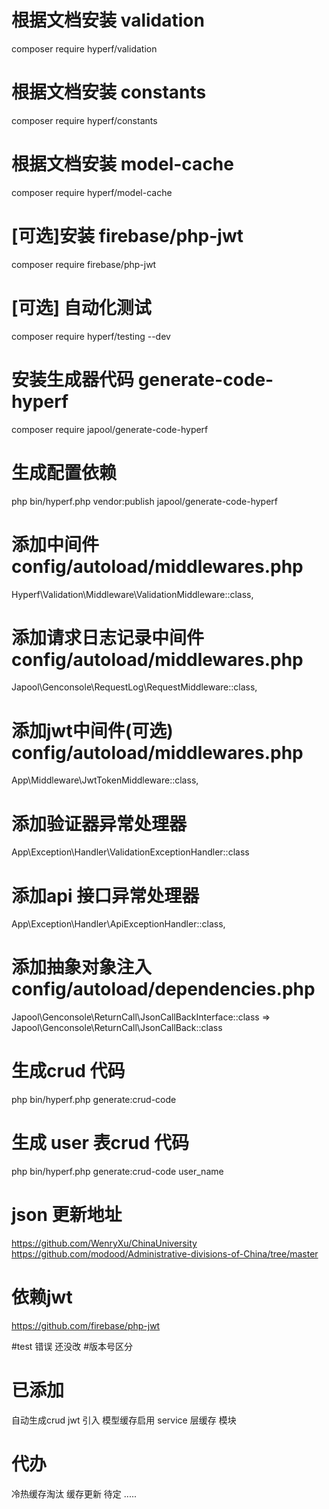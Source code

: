 
# 根据文档安装 validation
composer require hyperf/validation
# 根据文档安装 constants 
composer require hyperf/constants
# 根据文档安装 model-cache 
composer require hyperf/model-cache
# [可选]安装 firebase/php-jwt
composer require firebase/php-jwt
# [可选] 自动化测试
composer require hyperf/testing --dev

# 安装生成器代码 generate-code-hyperf
composer require japool/generate-code-hyperf

# 生成配置依赖
php bin/hyperf.php vendor:publish japool/generate-code-hyperf


# 添加中间件 config/autoload/middlewares.php
Hyperf\Validation\Middleware\ValidationMiddleware::class,
# 添加请求日志记录中间件 config/autoload/middlewares.php
Japool\Genconsole\RequestLog\RequestMiddleware::class,

# 添加jwt中间件(可选) config/autoload/middlewares.php
App\Middleware\JwtTokenMiddleware::class,

# 添加验证器异常处理器
App\Exception\Handler\ValidationExceptionHandler::class
# 添加api 接口异常处理器
App\Exception\Handler\ApiExceptionHandler::class, 

# 添加抽象对象注入 config/autoload/dependencies.php
Japool\Genconsole\ReturnCall\JsonCallBackInterface::class => Japool\Genconsole\ReturnCall\JsonCallBack::class

# 生成crud 代码
php bin/hyperf.php generate:crud-code

# 生成 user 表crud 代码
php bin/hyperf.php generate:crud-code user_name


# json 更新地址
https://github.com/WenryXu/ChinaUniversity
https://github.com/modood/Administrative-divisions-of-China/tree/master

# 依赖jwt
https://github.com/firebase/php-jwt

#test 错误 还没改
#版本号区分

# 已添加
自动生成crud 
jwt 引入
模型缓存启用
service 层缓存 模块 

# 代办 
冷热缓存淘汰
缓存更新
待定
.....